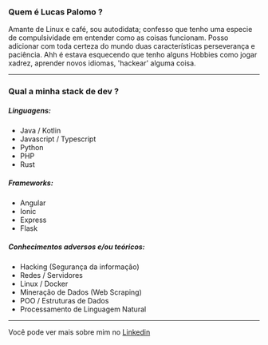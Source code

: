 ### Quem é Lucas Palomo ?

Amante de Linux e café, sou autodidata; confesso que tenho uma especie de compulsividade em entender como as coisas funcionam. Posso adicionar com toda certeza do mundo duas características perseverança e paciência. Ahh é estava esquecendo que tenho alguns Hobbies como jogar xadrez, aprender novos idiomas, 'hackear' alguma coisa.

----

### Qual a minha stack de dev ?

##### Linguagens:

- Java / Kotlin
- Javascript / Typescript
- Python
- PHP
- Rust

##### Frameworks:

- Angular
- Ionic
- Express
- Flask

##### Conhecimentos adversos e/ou teóricos:

- Hacking (Segurança da informação)
- Redes / Servidores
- Linux / Docker
- Mineração de Dados (Web Scraping)
- POO / Estruturas de Dados
- Processamento de Linguagem Natural

----

Você pode ver mais sobre mim no [Linkedin](https://www.linkedin.com/in/lucas-palomo-338749183/)
